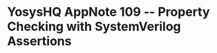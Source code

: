 YosysHQ AppNote 109 -- Property Checking with SystemVerilog Assertions 
======================================================================
